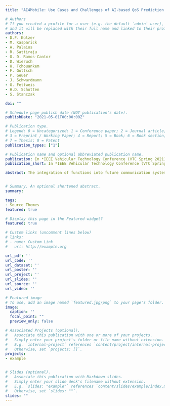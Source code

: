 ```yaml
---
title: "AI4Mobile: Use Cases and Challenges of AI-based QoS Prediction for High-Mobility Scenarios"

# Authors
# If you created a profile for a user (e.g. the default `admin` user), write the username (folder name) here 
# and it will be replaced with their full name and linked to their profile.
authors:
- D.F. Külzer
- M. Kasparick 
- A. Palaios
- R. Sattiraju 
- O. D. Ramos-Cantor
- D. Wieruch 
- H. Tchouankem
- F. Göttsch 
- P. Geuer 
- J. Schwardmann 
- G. Fettweis
- H.D. Schotten
- S. Stanczak

doi: ""

# Schedule page publish date (NOT publication's date).
publishDate: "2021-05-01T00:00:00Z"

# Publication type.
# Legend: 0 = Uncategorized; 1 = Conference paper; 2 = Journal article;
# 3 = Preprint / Working Paper; 4 = Report; 5 = Book; 6 = Book section;
# 7 = Thesis; 8 = Patent
publication_types: ["1"]

# Publication name and optional abbreviated publication name.
publication: In *IEEE Vehicular Technology Conference (VTC Spring 2021), Helsinki, Finland*
publication_short: In *IEEE Vehicular Technology Conference (VTC Spring 2021)*

abstract: The integration of functions into future communication systems that predict crucial Quality of Service (QoS) parameters is expected to enable many new or enhanced use cases, for example, in vehicular networks and Industry 4.0. Especially with high user mobility, QoS prediction is required in an End-to-End (E2E) fashion to guarantee uninterrupted connectivity and provisioning of real-time applications. In this paper, we present a concise list of mobility use cases, both from automotive and industrial production domains, that benefit from Artificial Intelligence-based QoS prediction. These applications are investigated in the publicly-funded research project AI4Mobile by a representative consortium of industry and academia. Based on a literature review, we identify the main challenges in realizing predictive QoS at high mobility, and we propose research directions to enable the envisioned E2E solutions.


# Summary. An optional shortened abstract.
summary: 

tags:
- Source Themes
featured: true

# Display this page in the Featured widget?
featured: true

# Custom links (uncomment lines below)
# links:
# - name: Custom Link
#   url: http://example.org

url_pdf: ''
url_code: ''
url_dataset: ''
url_poster: ''
url_project: ''
url_slides: ''
url_source: ''
url_video: ''

# Featured image
# To use, add an image named `featured.jpg/png` to your page's folder. 
image:
  caption: ''
  focal_point: ""
  preview_only: false

# Associated Projects (optional).
#   Associate this publication with one or more of your projects.
#   Simply enter your project's folder or file name without extension.
#   E.g. `internal-project` references `content/project/internal-project/index.md`.
#   Otherwise, set `projects: []`.
projects:
- example


# Slides (optional).
#   Associate this publication with Markdown slides.
#   Simply enter your slide deck's filename without extension.
#   E.g. `slides: "example"` references `content/slides/example/index.md`.
#   Otherwise, set `slides: ""`.
slides: ""
---
```


